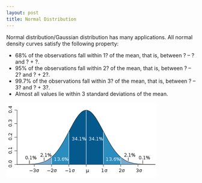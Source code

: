 ```yaml
---
layout: post
title: Normal Distribution
---
```


Normal distribution/Gaussian distribution has many applications. All normal density curves satisfy the following property:

- 68% of the observations fall within 1? of the mean, that is, between ? – ? and ? + ?.
- 95% of the observations fall within 2? of the mean, that is, between ? – 2? and ? + 2?.
- 99.7% of the observations fall within 3? of the mean, that is, between ? – 3? and ? + 3?.
- Almost all values lie within 3 standard deviations of the mean.

![](/img/normal_distribution.png "normal_distribution")
 
